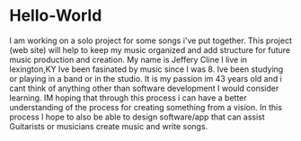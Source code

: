# Hello-World
I am working on a solo project for some songs i've put together. This project (web site) will help to keep my music organized and add structure for future music production and creation.
My name is Jeffery Cline I live in lexington,KY Ive been fasinated by music since I was 8. Ive been studying or playing in a band or in the studio. It is my passion im 43 years old and i cant think of anything other than software development  I would consider learning. IM hoping that through this process i can have a better understanding of the process for creating something from a vision. In this process I hope to also be able to design software/app that can assist Guitarists or musicians create music and write songs.
